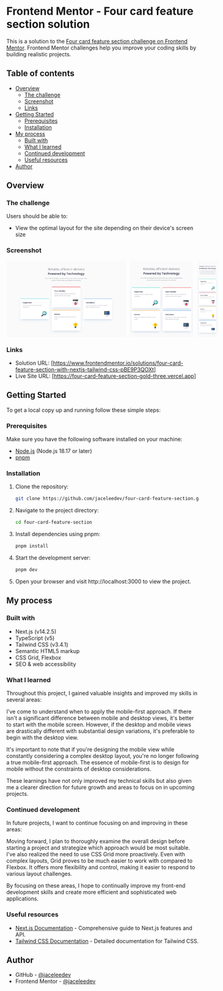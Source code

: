 # Frontend Mentor - Four card feature section solution

This is a solution to the [Four card feature section challenge on Frontend Mentor](https://www.frontendmentor.io/challenges/four-card-feature-section-weK1eFYK). Frontend Mentor challenges help you improve your coding skills by building realistic projects.

## Table of contents

- [Overview](#overview)
  - [The challenge](#the-challenge)
  - [Screenshot](#screenshot)
  - [Links](#links)
- [Getting Started](#getting-started)
  - [Prerequisites](#prerequisites)
  - [Installation](#installation)
- [My process](#my-process)
  - [Built with](#built-with)
  - [What I learned](#what-i-learned)
  - [Continued development](#continued-development)
  - [Useful resources](#useful-resources)
- [Author](#author)

## Overview

### The challenge

Users should be able to:

- View the optimal layout for the site depending on their device's screen size

### Screenshot

<div style='display: flex; gap: 10px;'>
<img src="./design/screenshot-desktop.png" height='200px'>
<img src="./design/screenshot-tablet.png" height='200px'>
<img src="./design/screenshot-mobile.png" height='200px'>
</div>

### Links

- Solution URL: [https://www.frontendmentor.io/solutions/four-card-feature-section-with-nextjs-tailwind-css-pBE9P3QOXt]
- Live Site URL: [https://four-card-feature-section-gold-three.vercel.app]

## Getting Started

To get a local copy up and running follow these simple steps:

### Prerequisites

Make sure you have the following software installed on your machine:

- [Node.js](https://nodejs.org/) (Node.js 18.17 or later)
- [pnpm](https://pnpm.io/)

### Installation

1. Clone the repository:

   ```sh
   git clone https://github.com/jaceleedev/four-card-feature-section.git
   ```

2. Navigate to the project directory:

   ```sh
   cd four-card-feature-section
   ```

3. Install dependencies using pnpm:

   ```sh
   pnpm install
   ```

4. Start the development server:

   ```sh
   pnpm dev
   ```

5. Open your browser and visit http://localhost:3000 to view the project.

## My process

### Built with

- Next.js (v14.2.5)
- TypeScript (v5)
- Tailwind CSS (v3.4.1)
- Semantic HTML5 markup
- CSS Grid, Flexbox
- SEO & web accessibility

### What I learned

Throughout this project, I gained valuable insights and improved my skills in several areas:

I've come to understand when to apply the mobile-first approach. If there isn't a significant difference between mobile and desktop views, it's better to start with the mobile screen. However, if the desktop and mobile views are drastically different with substantial design variations, it's preferable to begin with the desktop view.

It's important to note that if you're designing the mobile view while constantly considering a complex desktop layout, you're no longer following a true mobile-first approach. The essence of mobile-first is to design for mobile without the constraints of desktop considerations.

These learnings have not only improved my technical skills but also given me a clearer direction for future growth and areas to focus on in upcoming projects.

### Continued development

In future projects, I want to continue focusing on and improving in these areas:

Moving forward, I plan to thoroughly examine the overall design before starting a project and strategize which approach would be most suitable. I've also realized the need to use CSS Grid more proactively. Even with complex layouts, Grid proves to be much easier to work with compared to Flexbox. It offers more flexibility and control, making it easier to respond to various layout challenges.

By focusing on these areas, I hope to continually improve my front-end development skills and create more efficient and sophisticated web applications.

### Useful resources

- [Next.js Documentation](https://nextjs.org/docs) - Comprehensive guide to Next.js features and API.
- [Tailwind CSS Documentation](https://tailwindcss.com/docs/installation) - Detailed documentation for Tailwind CSS.

## Author

- GitHub - [@jaceleedev](https://github.com/jaceleedev)
- Frontend Mentor - [@jaceleedev](https://www.frontendmentor.io/profile/jaceleedev)
